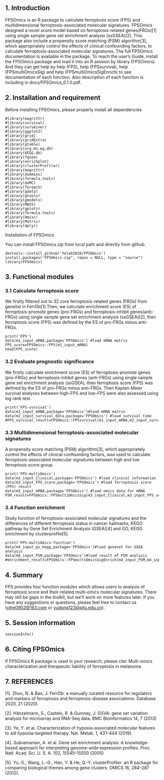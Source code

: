 
## 1. Introduction
  FPSOmics is an R package to calculate ferroptosis score (FPS) and multidimensional ferroptosis-associated molecular signatures. 
 FPSOmics designed a novel score model based on ferroptosis-related genes(FRGs)[1] using single sample gene set enrichment analysis (ssGSEA)[2]. This package also include a propensity score matching (PSM) algorithm[3], which appropriately control the effects of clinical confounding factors, to calculate ferroptosis-associated molecular signatures.
  The full FPSOmics documentation is available in the package. To reach the user’s Guide, install the FPSOmics package and load it into an R session by library (FPSOmics). And they can get help by help (FPS), help (FPSsurvival), help (FPSmultiOmicsSig) and help (FPSmultiOmicsSigEnrich) to see documentation of each function. Also description of each function is including in docs/FPSOmics_0.1.0.pdf.

## 2. Installation and requirement
Before installing FPSOmics, please properly install all dependencies
```{r echo = TRUE}
#library(magrittr)
#library(survival)
#library(survminer)
#library(ggplot2)
#library(grid)
#library(gridExtra)
#library(gtable)
#library(org.Hs.eg.db)
#library(KEGG.db)
#library(fgsea)
#library(enrichplot)
#library(clusterProfiler)
#library(magrittr)
#library(dummies)
#library(formula.tools)
#library(doMC)
#library(foreach)
#library(gdata)
#library(gtools)
#library(gmodels)
#library(MASS)
#library(gplots)
#library(formula.tools)
#library(Hmisc) 
#library(Matrix)
#library(dplyr)
```
Installation of FPSOmics

You can install FPSOmics.zip from local path and directly from github.
```{r echo = TRUE}
devtools::install_github('Yelab2020/FPSOmics')
install.packages('FPSOmics.zip", repos = NULL, type = "source")
library(FPSOmics)
```

## 3. Functional modules
### 3.1 Calculate ferroptosis score
We  firstly filtered out to 32 core ferroptosis-related genes (FRGs) from genelist in FerrDb[1].Then, we calculate enrichment score (ES) of  ferroptosis-promote genes (pro-FRGs) and ferroptosis-inhibit genes(anti-FRGs) using single sample gene set enrichment analysis (ssGSEA)[2], then ferroptosis score (FPS) was defined by the ES of pro-FRGs minus anti-FRGs.
```{r}
print('FPS')
data(m1_input_mRNA,package='FPSOmics') #load mRNA matrix
FPS_score=FPSOmics::FPS(m1_input_mRNA)
head(FPS_score)
```

### 3.2 Evaluate prognostic significance
We firstly calculate enrichment score (ES) of ferroptosis-promote genes (pro-FRGs) and ferroptosis-inhibit genes (anti-FRGs) using single sample gene set enrichment analysis (ssGSEA), then ferroptosis score (FPS) was defined by the ES of pro-FRGs minus anti-FRGs. Then Kaplan-Meier survival analyses between high-FPS and low-FPS were also assessed using log rank test.
```{r}
print('FPS-survival')
data(m1_input_mRNA,package='FPSOmics')#load mRNA matrix
data(m2_input_survival_data,package='FPSOmics') #load survival time
#FPS_survival_result=FPSOmics::FPSsurvival(m1_input_mRNA,m2_input_survival_data)

```

### 3.3 Multidimensional ferroptosis-associated molecular signatures
A propensity score matching (PSM) algorithm[3], which appropriately control the effects of clinical confounding factors, was used to calculate ferroptosis-associated molecular signatures between high and low ferroptosis score group.
```{r}
print('FPS-multiOmics')
data(m3_input_Clinical,package='FPSOmics') #load clinical information
data(m3_input_FPS_score,package='FPSOmics') #load ferroptosis score (FPS) result
data(m3_input_mRNA,package='FPSOmics') #load omics data for mRNA
PSM_result=FPSOmics::FPSmultiOmicsSig(m3_input_Clinical,m3_input_FPS_score,m3_input_mRNA)
```


### 3.4 Function enrichment
Study function of ferroptosis-associated molecular signatures and the differences of different ferroptosis status in cancer hallmarks, KEGG pathway by Gene Set Enrichment Analysis (GSEA)[4] and GO, KEGG enrichment by clusterprofile[5].
```{r}
print('FPS-multiOmics-function')
data(m4_input_gs_kegg,package='FPSOmics')#load geneset for GSEA analysis
data(m4_input_PSM,package='FPSOmics')#load result of PSM analysis
#enrichment_result=FPSOmics::FPSmultiOmicsSigEnrich(m4_input_PSM,m4_input_gs_kegg,'temp_folder')

```

## 4. Summary
FPS provides four function modules which allows users to analysis of ferroptosis score and their-related multi-omics molecular signatures. There may still be gaps in the toolkit, but we'll work on more features later. If you have any suggestions or questions, please feel free to contact us (yihe0902@163.com or yudong123@sjtu.edu.cn).

## 5. Session information
```{r}
sessionInfo()
```
## 6. Citing FPSOmics
If FPSOmics R package is used in your research, please cite: Multi-omics characterization and therapeutic liability of ferroptosis in melanoma

## 7. REFERENCES
[1]. Zhou, N. & Bao, J. FerrDb: a manually curated resource for regulators and markers of ferroptosis and ferroptosis-disease associations. Database 2020, 21 (2020).

[2]. Hänzelmann, S., Castelo, R. & Guinney, J. GSVA: gene set variation analysis for microarray and RNA-Seq data. BMC Bioinformatics 14, 7 (2013)

[3]. Ye, Y. et al. Characterization of hypoxia-associated molecular features to aid hypoxia-targeted therapy. Nat. Metab. 1, 431–444 (2019).

[4]. Subramanian, A. et al. Gene set enrichment analysis: A knowledge-based approach for interpreting genome-wide expression profiles. Proc. Natl. Acad. Sci. U. S. A. 102, 15545–15550 (2005)

[5]. Yu, G., Wang, L.-G., Han, Y. & He, Q.-Y. clusterProfiler: an R package for comparing biological themes among gene clusters. OMICS 16, 284–287 (2012).
